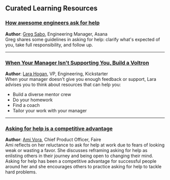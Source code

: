 ## Curated Learning Resources

### [How awesome engineers ask for help](https://medium.com/hackernoon/how-awesome-engineers-ask-for-help-93bcb2c7dbb7)
**Author**: [Greg Sabo](/authors/greg-sabo), Engineering Manager, Asana  
Greg shares some guidelines in asking for help: clarify what's expected of you, take full responsibility, and follow up.

---

### [When Your Manager Isn't Supporting You, Build a Voltron](https://larahogan.me/blog/manager-voltron/)
**Author**: [Lara Hogan](/authors/lara-hogan), VP, Engineering, Kickstarter  
When your manager doesn't give you enough feedback or support, Lara advises you to think about resources that can help you:
- Build a diverse mentor crew  
- Do your homework  
- Find a coach  
- Tailor your work with your manager

---

### [Asking for help is a competitive advantage](https://amivora.substack.com/p/asking-for-help-is-a-competitive)
**Author**: [Ami Vora](/authors/ami-vora), Chief Product Officer, Faire  
Ami reflects on her reluctance to ask for help at work due to fears of looking weak or wasting a favor. She discusses reframing asking for help as enlisting others in their journey and being open to changing their mind. Asking for help has been a competitive advantage for successful people around her and she encourages others to practice asking for help to tackle hard problems.
